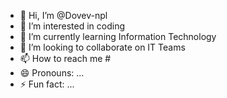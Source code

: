 - 👋 Hi, I’m @Dovev-npl
- 👀 I’m interested in coding
- 🌱 I’m currently learning Information Technology
- 💞️ I’m looking to collaborate on IT Teams
- 📫 How to reach me #
- 😄 Pronouns: ...
- ⚡ Fun fact: ...

<!---
Dovev-npl/Dovev-npl is a ✨ special ✨ repository because its `README.md` (this file) appears on your GitHub profile.
You can click the Preview link to take a look at your changes.
--->

